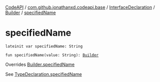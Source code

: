 [CodeAPI](../../../index.md) / [com.github.jonathanxd.codeapi.base](../../index.md) / [InterfaceDeclaration](../index.md) / [Builder](index.md) / [specifiedName](.)

# specifiedName

`lateinit var specifiedName: String`

`fun specifiedName(value: String): `[`Builder`](index.md)

Overrides [Builder.specifiedName](../../-type-declaration/-builder/specified-name.md)

See [TypeDeclaration.specifiedName](../../-type-declaration/specified-name.md)

